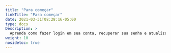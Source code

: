 ```yaml
---
title: "Para começar"
linkTitle: "Para começar"
date: 2021-03-31T08:28:16-05:00
type: docs
Description: >
  Aprenda como fazer login em sua conta, recuperar sua senha e atualizar seus dados de usuário.
weight: 10
nosidetoc: true
---
```

